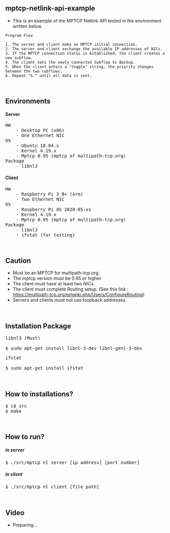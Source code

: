 ## mptcp-netlink-api-example
* This is an example of the MPTCP Netlink API tested in the environment written below.
~~~
Program Flow

1. The server and client make an MPTCP initial connection.
2. The server and client exchange the available IP addresses of NICs.
3. If the MPTCP connection status is Established, the client creates a new subflow.
4. The client sets the newly connected Subflow to Backup.
5. When the client enters a "toggle" string, the priority changes between the two subflows.
6. Repeat "5." until all data is sent.
~~~

<br>

## Environments
#### Server
<pre>
HW
	- Desktop PC (x86)
	- One Ethernet NIC
OS
	- Ubuntu 18.04.x
	- Kernel 4.19.x
	- Mptcp 0.95 (mptcp of multipath-tcp.org)
Package
	- libnl3
</pre>
#### Client
<pre>
HW
	- Raspberry Pi 3 B+ (Arm)
	- Two Ethernet NIC
OS
	- Raspberry Pi OS 2020-05-xx
	- Kernel 4.19.x
	- Mptcp 0.95 (mptcp of multipath-tcp.org)
Package
	- libnl3
	- ifstat (for testing)
</pre>  

<br>

## Caution
* Must be an MPTCP for multipath-tcp.org.
* The mptcp version must be 0.95 or higher
* The client must have at least two NICs.
* The client must complete Routing setup. (See this link : https://multipath-tcp.org/pmwiki.php/Users/ConfigureRouting)
* Servers and clients must not use loopback addresses.

<br>

## Installation Package
<pre>
libnl3 (Must)

$ sudo apt-get install libnl-3-dev libnl-genl-3-dev
</pre>
<pre>
ifstat

$ sudo apt-get install ifstat
</pre>

<br>

## How to installations?
<pre>
$ cd src
$ make
</pre>

<br>

## How to run?
##### in server
<pre>
$ ./src/mptcp_nl_server [ip_address] [port_number]
</pre>
##### in client
<pre>
$ ./src/mptcp_nl_client [file_path]
</pre>

<br>

## Video
* Preparing...
